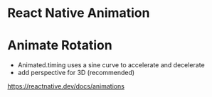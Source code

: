 # React Native Animation

# Animate Rotation

- Animated.timing uses a sine curve to accelerate and decelerate
- add perspective for 3D (recommended)

https://reactnative.dev/docs/animations